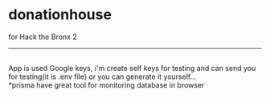 # donationhouse
for Hack the Bronx 2<hr>
<br>
App is used Google keys, i'm create self keys for testing and can send you for testing(it is .env file) or you can generate it yourself...<br>
*prisma have great tool for monitoring database in browser
